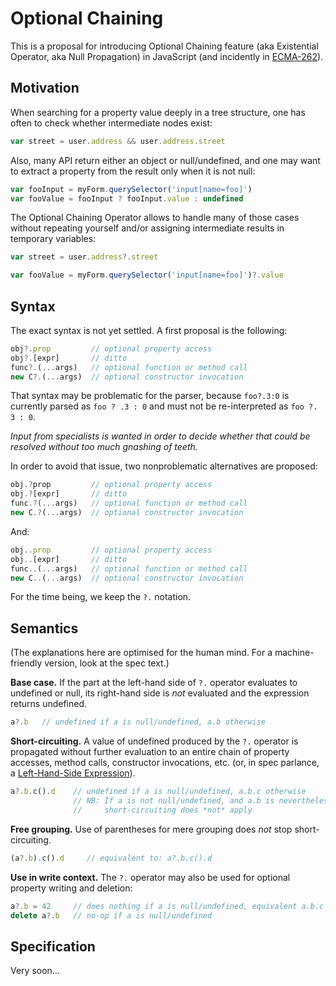 # Optional Chaining

This is a proposal for introducing Optional Chaining feature (aka Existential Operator, aka Null Propagation) in JavaScript (and incidently in [ECMA-262](https://github.com/tc39/ecma262/)).

## Motivation

When searching for a property value deeply in a tree structure, one has often to check whether intermediate nodes exist:
```js
var street = user.address && user.address.street
```

Also, many API return either an object or null/undefined, and one may want to extract a property from the result only when it is not null:
```js
var fooInput = myForm.querySelector('input[name=foo]')
var fooValue = fooInput ? fooInput.value : undefined
```

The Optional Chaining Operator allows to handle many of those cases without repeating yourself and/or assigning intermediate results in temporary variables:

```js
var street = user.address?.street

var fooValue = myForm.querySelector('input[name=foo]')?.value
```

<!--
## Further examples

The following code:
```js
var SetProto
if (Object.prototype.hasOwnProperty('__proto__')) {
    SetProto = Object.getOwnPropertyDescriptor(Object.prototype, '__proto__').set
}
```
could become shorter:
```js
var SetProto = Object.getOwnPropertyDescriptor(Object.prototype, '__proto__')?.set
```
   

The following code:
```js
if (foo != null && foo[Symbol.iterator] != null) { // foo is iterable
    var iterator = foo[Symbol.iterator]()
    // ...
}
```
could be rewritten as (disregarding the buggy case where `foo[Symbol.iterator]()` would not produce a function):
```js
var iterator = foo?.[Symbol.iterator]?.()
if (iterator) { // foo is iterable
    // ...
}
```


The following code:
```js
var _
var list = (_ = node._tree) && (_ = _.editionParams) && _.fooList || []
```
could become more readable:
```js
var list = node._tree?.editionParams?.fooList || []
```
-->

## Syntax

The exact syntax is not yet settled. A first proposal is the following:

```js
obj?.prop         // optional property access
obj?.[expr]       // ditto
func?.(...args)   // optional function or method call
new C?.(...args)  // optional constructor invocation
```

That syntax may be problematic for the parser, because `foo?.3:0` is currently parsed as `foo ? .3 : 0` and must not be re-interpreted as `foo ?. 3 : 0`. 

_Input from specialists is wanted in order to decide whether that could be resolved without too much gnashing of teeth._

In order to avoid that issue, two nonproblematic alternatives are proposed:

```js
obj.?prop         // optional property access
obj.?[expr]       // ditto
func.?(...args)   // optional function or method call
new C.?(...args)  // optional constructor invocation
```

And:

```js
obj..prop         // optional property access
obj..[expr]       // ditto
func..(...args)   // optional function or method call
new C..(...args)  // optional constructor invocation
```

For the time being, we keep the `?.` notation.

## Semantics

(The explanations here are optimised for the human mind. For a machine-friendly version, look at the spec text.)

**Base case.** If the part at the left-hand side of `?.` operator evaluates to undefined or null, its right-hand side is _not_ evaluated and the expression returns undefined.

```js
a?.b   // undefined if a is null/undefined, a.b otherwise
```

**Short-circuiting.** A value of undefined produced by the `?.` operator is propagated without further evaluation to an entire chain of property accesses, method calls, constructor invocations, etc. (or, in spec parlance, a [Left-Hand-Side Expression](https://tc39.github.io/ecma262/#sec-left-hand-side-expressions)).

```js
a?.b.c().d    // undefined if a is null/undefined, a.b.c otherwise
              // NB: If a is not null/undefined, and a.b is nevertheless undefined, 
              //     short-circuiting does *not* apply
```

**Free grouping.** Use of parentheses for mere grouping does *not* stop short-circuiting.
```js
(a?.b).c().d     // equivalent to: a?.b.c().d
```

**Use in write context.** The `?.` operator may also be used for optional property writing and deletion:

```js
a?.b = 42     // does nothing if a is null/undefined, equivalent a.b.c = 42 otherwise
delete a?.b   // no-op if a is null/undefined
```

## Specification

Very soon...








